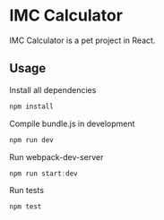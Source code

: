 IMC Calculator
==============

IMC Calculator is a pet project in React.

Usage
-----

Install all dependencies

```js
npm install
```

Compile bundle.js in development

```js
npm run dev
```

Run webpack-dev-server

```js
npm run start:dev
```

Run tests

```js
npm test
```

